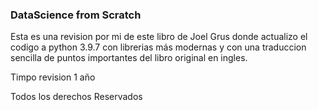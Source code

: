 ### DataScience from Scratch


Esta es una revision por mi de este libro de Joel Grus donde actualizo el codigo a python 3.9.7 con librerias más modernas y con una traduccion sencilla de puntos importantes del libro original en ingles.

Timpo revision 1 año

Todos los derechos Reservados 